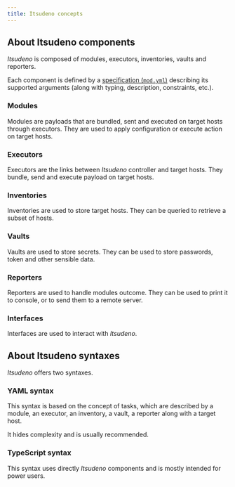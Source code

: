 ```yaml
---
title: Itsudeno concepts
---
```


## About Itsudeno components

*Itsudeno* is composed of modules, executors, inventories, vaults and reporters.

Each component is defined by a [specification (`mod.yml`)](/specifications) describing its supported arguments (along with typing, description, constraints, etc.).

### Modules

Modules are payloads that are bundled, sent and executed on target hosts through executors.
They are used to apply configuration or execute action on target hosts.

### Executors

Executors are the links between *Itsudeno* controller and target hosts.
They bundle, send and execute payload on target hosts.

### Inventories

Inventories are used to store target hosts.
They can be queried to retrieve a subset of hosts.

### Vaults

Vaults are used to store secrets.
They can be used to store passwords, token and other sensible data.

### Reporters

Reporters are used to handle modules outcome.
They can be used to print it to console, or to send them to a remote server.

### Interfaces

Interfaces are used to interact with *Itsudeno*.

## About Itsudeno syntaxes

*Itsudeno* offers two syntaxes.

### YAML syntax

This syntax is based on the concept of tasks, which are described by a module, an executor, an inventory, a vault, a reporter along with a target host.

It hides complexity and is usually recommended.

### TypeScript syntax

This syntax uses directly *Itsudeno* components and is mostly intended for power users.

